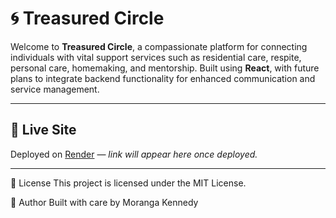 # 🌀 Treasured Circle

Welcome to **Treasured Circle**, a compassionate platform for connecting individuals with vital support services such as residential care, respite, personal care, homemaking, and mentorship. Built using **React**, with future plans to integrate backend functionality for enhanced communication and service management.

---

## 🚀 Live Site

Deployed on [Render](https://render.com) — _link will appear here once deployed._

---
📄 License
This project is licensed under the MIT License.

👤 Author
Built with care by Moranga Kennedy


